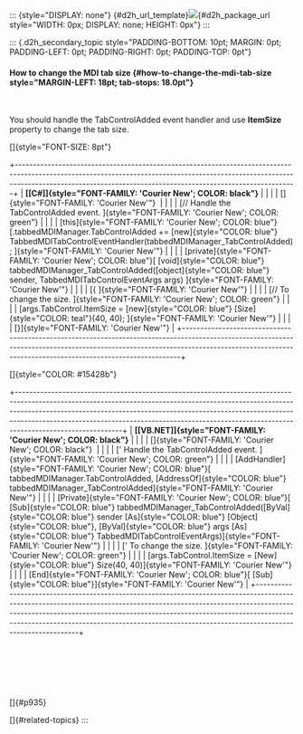 ::: {style="DISPLAY: none"}
[](ms-xhelp:///?Id=d2h_url_template){#d2h_url_template}![](!package_url!){#d2h_package_url style="WIDTH: 0px; DISPLAY: none; HEIGHT: 0px"}
:::

::: {.d2h_secondary_topic style="PADDING-BOTTOM: 10pt; MARGIN: 0pt; PADDING-LEFT: 0pt; PADDING-RIGHT: 0pt; PADDING-TOP: 0pt"}
#### How to change the MDI tab size {#how-to-change-the-mdi-tab-size style="MARGIN-LEFT: 18pt; tab-stops: 18.0pt"}

 

You should handle the TabControlAdded event handler and use **ItemSize** property to change the tab size.

[]{style="FONT-SIZE: 8pt"} 

+-----------------------------------------------------------------------------------------------------------------------------------------------------------------------------------------------------------------------------------------+
| **[\[C#\]]{style="FONT-FAMILY: 'Courier New'; COLOR: black"}**                                                                                                                                                                          |
|                                                                                                                                                                                                                                         |
| []{style="FONT-FAMILY: 'Courier New'"}                                                                                                                                                                                                  |
|                                                                                                                                                                                                                                         |
| [// Handle the TabControlAdded event. ]{style="FONT-FAMILY: 'Courier New'; COLOR: green"}                                                                                                                                               |
|                                                                                                                                                                                                                                         |
| [this]{style="FONT-FAMILY: 'Courier New'; COLOR: blue"}[.tabbedMDIManager.TabControlAdded += [new]{style="COLOR: blue"} TabbedMDITabControlEventHandler(tabbedMDIManager_TabControlAdded); ]{style="FONT-FAMILY: 'Courier New'"}        |
|                                                                                                                                                                                                                                         |
| [private]{style="FONT-FAMILY: 'Courier New'; COLOR: blue"}[ [void]{style="COLOR: blue"} tabbedMDIManager_TabControlAdded([object]{style="COLOR: blue"} sender, TabbedMDITabControlEventArgs args) ]{style="FONT-FAMILY: 'Courier New'"} |
|                                                                                                                                                                                                                                         |
| [{ ]{style="FONT-FAMILY: 'Courier New'"}                                                                                                                                                                                                |
|                                                                                                                                                                                                                                         |
| [// To change the size. ]{style="FONT-FAMILY: 'Courier New'; COLOR: green"}                                                                                                                                                             |
|                                                                                                                                                                                                                                         |
| [args.TabControl.ItemSize = [new]{style="COLOR: blue"} [Size]{style="COLOR: teal"}(40, 40); ]{style="FONT-FAMILY: 'Courier New'"}                                                                                                       |
|                                                                                                                                                                                                                                         |
| [}]{style="FONT-FAMILY: 'Courier New'"}                                                                                                                                                                                                 |
+-----------------------------------------------------------------------------------------------------------------------------------------------------------------------------------------------------------------------------------------+

[]{style="COLOR: #15428b"} 

+-----------------------------------------------------------------------------------------------------------------------------------------------------------------------------------------------------------------------------------------------------------------------------------------------------------------------------------------------------+
| **[\[VB.NET\]]{style="FONT-FAMILY: 'Courier New'; COLOR: black"}**                                                                                                                                                                                                                                                                                  |
|                                                                                                                                                                                                                                                                                                                                                     |
| []{style="FONT-FAMILY: 'Courier New'; COLOR: black"}                                                                                                                                                                                                                                                                                                |
|                                                                                                                                                                                                                                                                                                                                                     |
| [\' Handle the TabControlAdded event. ]{style="FONT-FAMILY: 'Courier New'; COLOR: green"}                                                                                                                                                                                                                                                           |
|                                                                                                                                                                                                                                                                                                                                                     |
| [AddHandler]{style="FONT-FAMILY: 'Courier New'; COLOR: blue"}[ tabbedMDIManager.TabControlAdded, [AddressOf]{style="COLOR: blue"} tabbedMDIManager_TabControlAdded]{style="FONT-FAMILY: 'Courier New'"}                                                                                                                                             |
|                                                                                                                                                                                                                                                                                                                                                     |
| [Private]{style="FONT-FAMILY: 'Courier New'; COLOR: blue"}[ [Sub]{style="COLOR: blue"} tabbedMDIManager_TabControlAdded([ByVal]{style="COLOR: blue"} sender [As]{style="COLOR: blue"} [Object]{style="COLOR: blue"}, [ByVal]{style="COLOR: blue"} args [As]{style="COLOR: blue"} TabbedMDITabControlEventArgs)]{style="FONT-FAMILY: 'Courier New'"} |
|                                                                                                                                                                                                                                                                                                                                                     |
| [\' To change the size. ]{style="FONT-FAMILY: 'Courier New'; COLOR: green"}                                                                                                                                                                                                                                                                         |
|                                                                                                                                                                                                                                                                                                                                                     |
| [args.TabControl.ItemSize = [New]{style="COLOR: blue"} Size(40, 40)]{style="FONT-FAMILY: 'Courier New'"}                                                                                                                                                                                                                                            |
|                                                                                                                                                                                                                                                                                                                                                     |
| [End]{style="FONT-FAMILY: 'Courier New'; COLOR: blue"}[ [Sub]{style="COLOR: blue"}]{style="FONT-FAMILY: 'Courier New'"}                                                                                                                                                                                                                             |
+-----------------------------------------------------------------------------------------------------------------------------------------------------------------------------------------------------------------------------------------------------------------------------------------------------------------------------------------------------+

 

 

 

[]{#p935} 

[]{#related-topics}
:::
